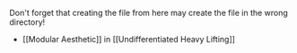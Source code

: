 Don't forget that creating the file from here may create the file in the wrong directory!
- [[Modular Aesthetic]] in [[Undifferentiated Heavy Lifting]]
